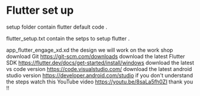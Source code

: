 # Flutter set up
setup folder contain flutter default code .  

flutter_setup.txt contain the setps to setup flutter .  

app_flutter_engage_xd.xd the design we will work on the work shop
download Git https://git-scm.com/downloads
download the latest Flutter SDK https://flutter.dev/docs/get-started/install/windows
download the latest vs code version https://code.visualstudio.com/
download the latest android studio version https://developer.android.com/studio
if you don't understand the steps watch this YouTube video https://youtu.be/8saLa5fh0ZI
thank you !!
